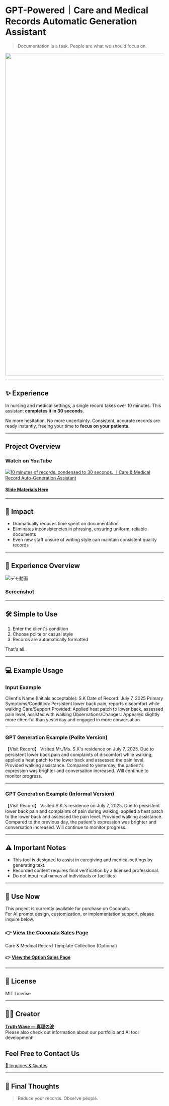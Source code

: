 # GPT-Powered｜Care and Medical Records Automatic Generation Assistant

> Documentation is a task.
> People are what we should focus on.

<p align="center">
<img width="1536" height="1024" alt="医療記録" src="https://github.com/user-attachments/assets/1fff3892-a809-4abf-92ba-8c7afd26b1cf" />
</p>

---

## ✨ Experience
In nursing and medical settings, a single record takes over 10 minutes.
This assistant **completes it in 30 seconds**.

No more hesitation. No more uncertainty.
Consistent, accurate records are ready instantly, freeing your time to **focus on your patients**.

---

## Project Overview

### Watch on YouTube
[![10 minutes of records, condensed to 30 seconds. ｜Care & Medical Record Auto-Generation Assistant](https://github.com/user-attachments/assets/a07c5d83-7d2a-4cb8-b4a9-ae4d84aab016)](https://youtu.be/FWrqUYlq-nk)

#### [Slide Materials Here](https://github.com/truthwave/-Medical-Care-Record-Writer/blob/main/English/Materials/Care%20and%20Medical%20Records%20Automatic%20Generation%20Assistant.pdf)

---

## 🚀 Impact
* Dramatically reduces time spent on documentation
* Eliminates inconsistencies in phrasing, ensuring uniform, reliable documents
* Even new staff unsure of writing style can maintain consistent quality records


---

## 📸 **Experience Overview**
![デモ動画](https://github.com/truthwave/-Medical-Care-Record-Writer/blob/main/English/Materials/Demo%20Movie.gif)

### [Screenshot](https://github.com/truthwave/-Medical-Care-Record-Writer/tree/main/English/Materials/Screenshot)

---

## 🛠 Simple to Use

1. Enter the client's condition
2. Choose polite or casual style
3. Records are automatically formatted

That's all.


---

## 💻 Example Usage

### Input Example

Client's Name (Initials acceptable): S.K
Date of Record: July 7, 2025
Primary Symptoms/Condition: Persistent lower back pain, reports discomfort while walking
Care/Support Provided: Applied heat patch to lower back, assessed pain level, assisted with walking
Observations/Changes: Appeared slightly more cheerful than yesterday and engaged in more conversation

---

### GPT Generation Example (Polite Version)

【Visit Record】
Visited Mr./Ms. S.K's residence on July 7, 2025. Due to persistent lower back pain and complaints of discomfort while walking, applied a heat patch to the lower back and assessed the pain level. Provided walking assistance. Compared to yesterday, the patient's expression was brighter and conversation increased. Will continue to monitor progress.

---

### GPT Generation Example (Informal Version)

【Visit Record】
Visited S.K.'s residence on July 7, 2025. Due to persistent lower back pain and complaints of pain during walking, applied a heat patch to the lower back and assessed the pain level. Provided walking assistance. Compared to the previous day, the patient's expression was brighter and conversation increased. Will continue to monitor progress.

---

## ⚠️ Important Notes 

* This tool is designed to assist in caregiving and medical settings by generating text.
* Recorded content requires final verification by a licensed professional.
* Do not input real names of individuals or facilities.

---

## 🛒 Use Now

This project is currently available for purchase on Coconala.  
For AI prompt design, customization, or implementation support, please inquire below.

### 👉 [View the Coconala Sales Page](https://coconala.com/contents_market/pictures/cmf6e1w1v00bmdh0he2160a61)

Care & Medical Record Template Collection (Optional)

#### 👉 [View the Option Sales Page](https://coconala.com/services/3862193)

---

## 📄 License

MIT License

---

## 🧑‍💻 Creator

**[Truth Wave ― 真理の波](https://github.com/truthwave)**  
Please also check out information about our portfolio and AI tool development!

## Feel Free to Contact Us
[📩 Inquiries & Quotes](mailto:realmadrid71214591@gmail.com)

---

## 🏁 Final Thoughts

> Reduce your records.
> Observe people.
